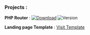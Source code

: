### Projects :

**PHP Router** : [![Download](https://img.shields.io/badge/Download-File-blue)](https://github.com/vegalibrary/VegaRouter/archive/refs/tags/v1.0.0.zip) ![Version](https://img.shields.io/badge/Version-1.0.0-green)

**Landing page Template** : [Visit Template](https://vegalibrary.github.io/ad-free-music/)
